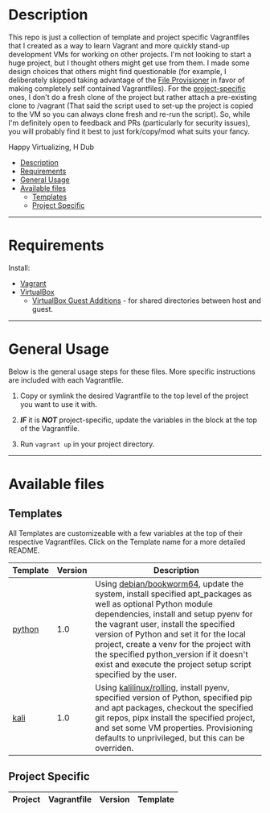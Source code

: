 # Description

This repo is just a collection of template and project specific Vagrantfiles that I created
as a way to learn Vagrant and more quickly stand-up development VMs for working on other
projects. I'm not looking to start a huge project, but I thought others might get use from them.
I made some design choices that others might find questionable (for example, I deliberately skipped
taking advantage of the [File Provisioner](https://developer.hashicorp.com/vagrant/docs/provisioning/file) in favor of making completely self
contained Vagrantfiles). For the [project-specific](project-specific) ones, I don't do a fresh clone
of the project but rather attach a pre-existing clone to /vagrant (That said the script used to
set-up the project is copied to the VM so you can always clone fresh and re-run the script).
So, while I'm definitely open to feedback and PRs (particularly for security issues), you will
probably find it best to just fork/copy/mod what suits your fancy.

Happy Virtualizing,
H Dub

* [Description](#description)
* [Requirements](#requirements)
* [General Usage](#general-usage)
* [Available files](#available-files)
  * [Templates](#templates)
  * [Project Specific](#project-specific)

---
# Requirements

Install:

* [Vagrant](https://developer.hashicorp.com/vagrant/docs/installation)
* [VirtualBox](https://www.virtualbox.org/wiki/Downloads)
  * [VirtualBox Guest Additions](https://www.virtualbox.org/manual/ch04.html#additions-linux) - for shared directories between host and guest.

---
# General Usage

Below is the general usage steps for these files. More specific instructions are included with each Vagrantfile.

  1. Copy or symlink the desired Vagrantfile to the top level of the project you want to use it with.

  2. **_IF_** it is **_NOT_** project-specific, update the variables in the block at the top of the Vagrantfile.

  3. Run `vagrant up` in your project directory.

---
# Available files

## Templates

All Templates are customizeable with a few variables at the top of their respective Vagrantfiles. Click on the
Template name for a more detailed README.

| Template | Version | Description |
| --- | --- | --- |
| [python](python) | 1.0 | Using [debian/bookworm64](https://app.vagrantup.com/debian/boxes/bookworm64), update the system, install specified apt_packages as well as optional Python module dependencies, install and setup pyenv for the vagrant user, install the specified version of Python and set it for the local project, create a venv for the project with the specified python_version if it doesn't exist and execute the project setup script specified by the user. |
| [kali](kali) | 1.0 | Using [kalilinux/rolling](https://app.vagrantup.com/kalilinux/boxes/rolling), install pyenv, specified version of Python, specified pip and apt packages, checkout the specified git repos, pipx install the specified project, and set some VM properties. Provisioning defaults to unprivileged, but this can be overriden. |

## Project Specific

| Project | Vagrantfile | Version | Template |
| --- | --- | --- | --- |
